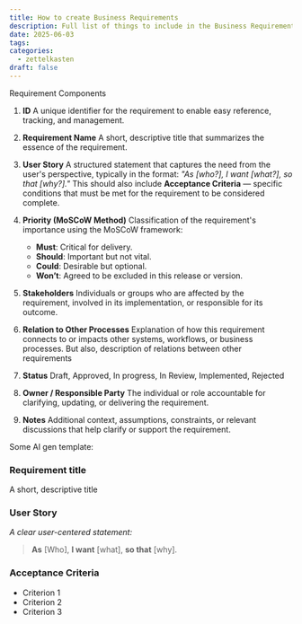 ```yaml
---
title: How to create Business Requirements
description: Full list of things to include in the Business Requirements
date: 2025-06-03
tags: 
categories:
  - zettelkasten
draft: false
---
```

Requirement Components

1. **ID**
   A unique identifier for the requirement to enable easy reference, tracking, and management.

2. **Requirement Name**
   A short, descriptive title that summarizes the essence of the requirement.

3. **User Story**
   A structured statement that captures the need from the user's perspective, typically in the format:
   *"As \[who?], I want \[what?], so that \[why?]."*
   This should also include **Acceptance Criteria** — specific conditions that must be met for the requirement to be considered complete.

4. **Priority (MoSCoW Method)**
   Classification of the requirement's importance using the MoSCoW framework:

   * **Must**: Critical for delivery.
   * **Should**: Important but not vital.
   * **Could**: Desirable but optional.
   * **Won’t**: Agreed to be excluded in this release or version.

5. **Stakeholders**
   Individuals or groups who are affected by the requirement, involved in its implementation, or responsible for its outcome.

6. **Relation to Other Processes**
   Explanation of how this requirement connects to or impacts other systems, workflows, or business processes.
   But also, description of relations between other requirements

7. **Status**
   Draft, Approved, In progress, In Review, Implemented, Rejected

8. **Owner / Responsible Party**
   The individual or role accountable for clarifying, updating, or delivering the requirement.

9. **Notes**
   Additional context, assumptions, constraints, or relevant discussions that help clarify or support the requirement.


Some AI gen template:

### **Requirement title**

A short, descriptive title

### **User Story**

_A clear user-centered statement:_

> **As** \[Who], **I want** \[what], **so that** \[why].

### **Acceptance Criteria**

-  Criterion 1
-  Criterion 2
-  Criterion 3
